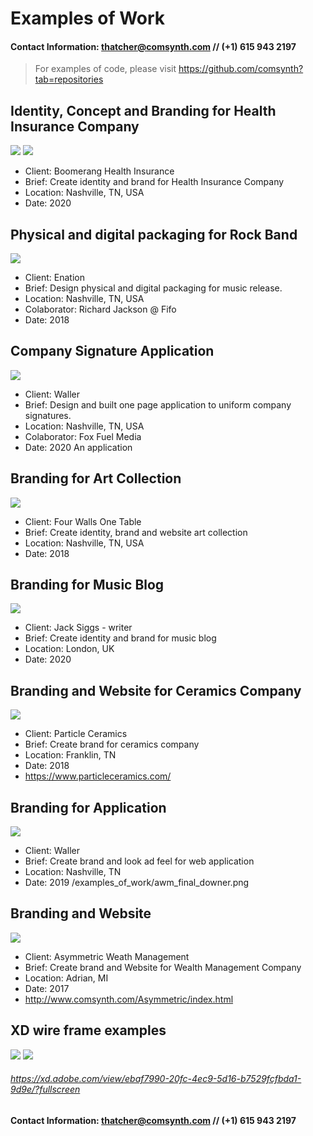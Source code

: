 # Examples of Work
#### Contact Information: [thatcher@comsynth.com](mailto:thatcher@comsynth.com) // (+1) **615 943 2197**
> For examples of code, please visit https://github.com/comsynth?tab=repositories
## Identity, Concept and Branding for Health Insurance Company
![](examples_of_work/boomerang_v2.png)
![](examples_of_work/boomerang_dev.png)
 - Client: Boomerang Health Insurance
 - Brief: Create identity and brand for Health Insurance Company
 - Location: Nashville, TN, USA
 - Date: 2020
## Physical and digital packaging for Rock Band
![](examples_of_work/Shock%20EP%20-%20Design%20Proof%20(W139).jpeg)
 - Client: Enation
 - Brief: Design physical and digital packaging for music release.
 - Location: Nashville, TN, USA
 - Colaborator: Richard Jackson @ Fifo
 - Date: 2018
## Company Signature Application
![](examples_of_work/signatureapp.png)
 - Client: Waller
 - Brief: Design and built one page application to uniform company signatures.
 - Location: Nashville, TN, USA
 - Colaborator: Fox Fuel Media
 - Date: 2020
An application 
## Branding for Art Collection
![](examples_of_work/four%20walls%20flyer.png)
 - Client: Four Walls One Table
 - Brief: Create identity, brand and website art collection 
 - Location: Nashville, TN, USA
 - Date: 2018

## Branding for Music Blog
![](examples_of_work/fader01.png)
- Client: Jack Siggs - writer
 - Brief: Create identity and brand for music blog
 - Location: London, UK
 - Date: 2020
## Branding and Website for Ceramics Company
![](examples_of_work/particle%20ceramics%20website.png)
- Client: Particle Ceramics
 - Brief: Create brand for ceramics company
 - Location: Franklin, TN
 - Date: 2018
  - https://www.particleceramics.com/
## Branding for Application
![](examples_of_work/steamline%20v3.png)
- Client: Waller
 - Brief: Create brand and look ad feel for web application
 - Location: Nashville, TN
 - Date: 2019
 /examples_of_work/awm_final_downer.png
## Branding and Website
![](examples_of_work/awm.png)
- Client: Asymmetric Weath Management
 - Brief: Create brand and Website for Wealth Management Company
 - Location: Adrian, MI
 - Date: 2017
 - http://www.comsynth.com/Asymmetric/index.html

## XD wire frame examples 
![](examples_of_work/streamline%20wire.png)
![](examples_of_work/streamline-%20lines.png)
###### https://xd.adobe.com/view/ebaf7990-20fc-4ec9-5d16-b7529fcfbda1-9d9e/?fullscreen
#### Contact Information: [thatcher@comsynth.com](mailto:thatcher@comsynth.com) // (+1) **615 943 2197**



